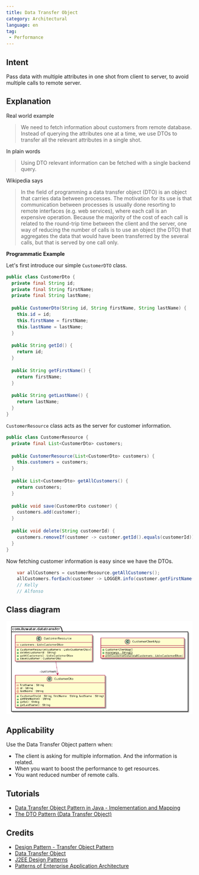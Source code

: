 ```yaml
---
title: Data Transfer Object
category: Architectural
language: en
tag:
 - Performance
---
```


## Intent

Pass data with multiple attributes in one shot from client to server, to avoid multiple calls to 
remote server. 

## Explanation

Real world example

> We need to fetch information about customers from remote database. Instead of querying the 
> attributes one at a time, we use DTOs to transfer all the relevant attributes in a single shot.     

In plain words

> Using DTO relevant information can be fetched with a single backend query. 

Wikipedia says

> In the field of programming a data transfer object (DTO) is an object that carries data between 
> processes. The motivation for its use is that communication between processes is usually done 
> resorting to remote interfaces (e.g. web services), where each call is an expensive operation. 
> Because the majority of the cost of each call is related to the round-trip time between the client 
> and the server, one way of reducing the number of calls is to use an object (the DTO) that 
> aggregates the data that would have been transferred by the several calls, but that is served by 
> one call only.

**Programmatic Example**

Let's first introduce our simple `CustomerDTO` class.

```java
public class CustomerDto {
  private final String id;
  private final String firstName;
  private final String lastName;

  public CustomerDto(String id, String firstName, String lastName) {
    this.id = id;
    this.firstName = firstName;
    this.lastName = lastName;
  }

  public String getId() {
    return id;
  }

  public String getFirstName() {
    return firstName;
  }

  public String getLastName() {
    return lastName;
  }
}
```

`CustomerResource` class acts as the server for customer information.

```java
public class CustomerResource {
  private final List<CustomerDto> customers;

  public CustomerResource(List<CustomerDto> customers) {
    this.customers = customers;
  }

  public List<CustomerDto> getAllCustomers() {
    return customers;
  }

  public void save(CustomerDto customer) {
    customers.add(customer);
  }

  public void delete(String customerId) {
    customers.removeIf(customer -> customer.getId().equals(customerId));
  }
}
```

Now fetching customer information is easy since we have the DTOs.

```java
    var allCustomers = customerResource.getAllCustomers();
    allCustomers.forEach(customer -> LOGGER.info(customer.getFirstName()));
    // Kelly
    // Alfonso
```

## Class diagram

![alt text](./etc/data-transfer-object.urm.png "data-transfer-object")

## Applicability

Use the Data Transfer Object pattern when:

* The client is asking for multiple information. And the information is related.
* When you want to boost the performance to get resources.
* You want reduced number of remote calls.

## Tutorials

* [Data Transfer Object Pattern in Java - Implementation and Mapping](https://stackabuse.com/data-transfer-object-pattern-in-java-implementation-and-mapping/)
* [The DTO Pattern (Data Transfer Object)](https://www.baeldung.com/java-dto-pattern)

## Credits

* [Design Pattern - Transfer Object Pattern](https://www.tutorialspoint.com/design_pattern/transfer_object_pattern.htm)
* [Data Transfer Object](https://msdn.microsoft.com/en-us/library/ff649585.aspx)
* [J2EE Design Patterns](https://www.amazon.com/gp/product/0596004273/ref=as_li_tl?ie=UTF8&camp=1789&creative=9325&creativeASIN=0596004273&linkCode=as2&tag=javadesignpat-20&linkId=f27d2644fbe5026ea448791a8ad09c94)
* [Patterns of Enterprise Application Architecture](https://www.amazon.com/gp/product/0321127420/ref=as_li_tl?ie=UTF8&camp=1789&creative=9325&creativeASIN=0321127420&linkCode=as2&tag=javadesignpat-20&linkId=014237a67c9d46f384b35e10151956bd)
